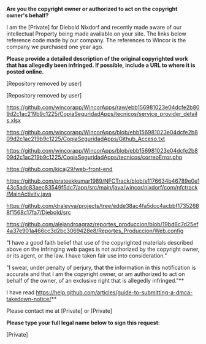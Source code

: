 **Are you the copyright owner or authorized to act on the copyright owner's behalf?**

I am the [Private] for Diebold Nixdorf and recently made aware of our intellectual Property being made available on your site. The links below reference code made by our company. The references to Wincor is the company we purchased one year ago.

**Please provide a detailed description of the original copyrighted work that has allegedly been infringed. If possible, include a URL to where it is posted online.**

[Repository removed by user]

[Repository removed by user]

https://github.com/wincorapp/WincorApps/raw/ebb156981023e04dcfe2b809d2c1ac219b9c1225/CopiaSeguridadApps/tecnicos/service_provider_details.xlsx

https://github.com/wincorapp/WincorApps/blob/ebb156981023e04dcfe2b809d2c1ac219b9c1225/CopiaSeguridadApps/Github_Acceso.txt

https://github.com/wincorapp/WincorApps/blob/ebb156981023e04dcfe2b809d2c1ac219b9c1225/CopiaSeguridadApps/tecnicos/correoError.php

https://github.com/kicaj29/web-front-end

https://github.com/prateekkumar1989/NFCTrack/blob/e1176634b46789e0e143c5adc83aec83549f5dc7/app/src/main/java/wincor/nixdorf/com/nfctrack/MainActivity.java

https://github.com/draleyva/projects/tree/edde38ac4fa5dcc4acbbf17352688f1568c17fa7/Diebold/src

https://github.com/alejandroagraz/reportes_produccion/blob/19bd6c7d25ef4a37e901a466cc3d2bc3069428e8/Reportes_Produccion/Web.config

"I have a good faith belief that use of the copyrighted materials described above on the infringing web pages is not authorized by the copyright owner, or its agent, or the law. I have taken fair use into consideration."

"I swear, under penalty of perjury, that the information in this notification is accurate and that I am the copyright owner, or am authorized to act on behalf of the owner, of an exclusive right that is allegedly infringed."**

I have read https://help.github.com/articles/guide-to-submitting-a-dmca-takedown-notice/**

Please contact me at [Private] or [Private]

**Please type your full legal name below to sign this request:**

[Private]
